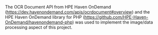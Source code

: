 The OCR Document API from HPE Haven OnDemand (https://dev.havenondemand.com/apis/ocrdocument#overview) 
and the HPE Haven OnDemand library for PHP (https://github.com/HPE-Haven-OnDemand/havenondemand-php) was used to implement the image/data processing aspect of this project.
